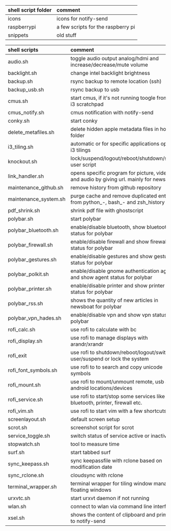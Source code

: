 | shell script folder | comment                                              |
| :------------------ | :--------------------------------------------------- |
| icons               | icons for notify-send                                |
| raspberrypi         | a few scripts for the raspberry pi                   |
| snippets            | old stuff                                            |

| shell scripts         | comment                                                                                 |
| :-------------------- | :-------------------------------------------------------------------------------------- |
| audio.sh              | toggle audio output analog/hdmi and increase/decrease/mute volume                       |
| backlight.sh          | change intel backlight brightness                                                       |
| backup.sh             | rsync backup to remote location (ssh)                                                   |
| backup_usb.sh         | rsync backup to usb                                                                     |
| cmus.sh               | start cmus, if it's not running toogle from/to i3 scratchpad                            |
| cmus_notify.sh        | cmus notification with notify-send                                                      |
| conky.sh              | start conky                                                                             |
| delete_metafiles.sh   | delete hidden apple metadata files in home folder                                       |
| i3_tiling.sh          | automatic or for specific applications optimal i3 tilings                               |
| knockout.sh           | lock/suspend/logout/reboot/shutdown/switch user script                                  |
| link_handler.sh       | opens specific program for picture, videos and audio by giving url. mainly for newsboat |
| maintenance_github.sh | remove history from github repository                                                   |
| maintenance_system.sh | purge cache and remove duplicated entries from python_-, bash_- and zsh_history         |
| pdf_shrink.sh         | shrink pdf file with ghostscript                                                        |
| polybar.sh            | start polybar                                                                           |
| polybar_bluetooth.sh  | enable/disable bluetooth, show bluetooth status for polybar                             |
| polybar_firewall.sh   | enable/disable firewall and show firewall status for polybar                            |
| polybar_gestures.sh   | enable/disable gestures and show gestures status for polybar                            |
| polybar_polkit.sh     | enable/disable gnome authentication agent and show agent status for polybar             |
| polybar_printer.sh    | enable/disable printer and show printer status for polybar                              |
| polybar_rss.sh        | shows the quantity of new articles in newsboat for polybar                              |
| polybar_vpn_hades.sh  | enable/disable vpn and show vpn status for polybar                                      |
| rofi_calc.sh          | use rofi to calculate with bc                                                           |
| rofi_display.sh       | use rofi to manage displays with arandr/xrandr                                          |
| rofi_exit             | use rofi to shutdown/reboot/logout/switch user/suspend or lock the system               |
| rofi_font_symbols.sh  | use rofi to to search and copy unicode symbols                                          |
| rofi_mount.sh         | use rofi to mount/unmount remote, usb and android locations/devices                     |
| rofi_service.sh       | use rofi to start/stop some services like bluetooth, printer, firewall etc.             |
| rofi_vim.sh           | use rofi to start vim with a few shortcuts                                              |
| screenlayout.sh       | default screen setup                                                                    |
| scrot.sh              | screenshot script for scrot                                                             |
| service_toggle.sh     | switch status of service active or inactive                                             |
| stopwatch.sh          | tool to measure time                                                                    |
| surf.sh               | start tabbed surf                                                                       |
| sync_keepass.sh       | sync keepassfile with rclone based on modification date                                 |
| sync_rclone.sh        | cloudsync with rclone                                                                   |
| terminal_wrapper.sh   | terminal wrapper for tiling window managers floating windows                            |
| urxvtc.sh             | start urxvt daemon if not running                                                       |
| wlan.sh               | connect to wlan via command line interface                                              |
| xsel.sh               | shows the content of clipboard and primary to notify-send                               |
